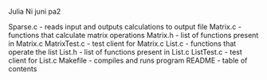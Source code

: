 Julia Ni
juni
pa2

Sparse.c - reads input and outputs calculations to output file
Matrix.c - functions that calculate matrix operations
Matrix.h - list of functions present in Matrix.c 
MatrixTest.c - test client for Matrix.c
List.c - functions that operate the list
List.h - list of functions present in List.c
ListTest.c - test client for List.c
Makefile - compiles and runs program
README - table of contents
